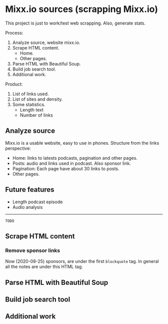 # Mixx.io sources (scrapping Mixx.io)

This project is just to work/test web scrapping. Also, generate stats.

Process:
1. Analyze source, website mixx.io.
2. Scrape HTML content.
    * Home.
    * Other pages.
3. Parse HTML with Beautiful Soup.
4. Build job search tool.
5. Additional work.

Product:
1. List of links used.
2. List of sites and density.
3. Some statistics.
    - Length text
    - Number of links 

## Analyze source
Mixx.io is a usable website, easy to use in phones. Structure from the links perspective:
* Home: links to latests podcasts, pagination and other pages.
* Posts: audio and links used in podcast. Also sponsor link.
* Pagination: Each page have about 30 links to posts.
* Other pages.


## Future features
- Length podcast episode
- Audio analysis


---
`TODO`

## Scrape HTML content

### Remove sponsor links
Now (2020-08-25) sponsors, are under the first `blockquote` tag. In general all the notes are under this HTML tag.




## Parse HTML with Beautiful Soup


## Build job search tool


## Additional work